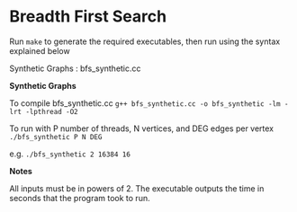 Breadth First Search
==================

Run ```make``` to generate the required executables, then run using the syntax explained below

Synthetic Graphs : bfs_synthetic.cc

**Synthetic Graphs**

To compile bfs_synthetic.cc
    ```g++ bfs_synthetic.cc -o bfs_synthetic -lm -lrt -lpthread -O2```
  
To run with P number of threads, N vertices, and DEG edges per vertex
    ```./bfs_synthetic P N DEG```

e.g.
    ```./bfs_synthetic 2 16384 16```

**Notes**

All inputs must be in powers of 2.
The executable outputs the time in seconds that the program took to run.
